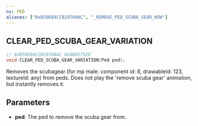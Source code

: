 ```yaml
---
ns: PED
aliases: ["0xB50EB4CCB29704AC", "_REMOVE_PED_SCUBA_GEAR_NOW"]
---
```

## CLEAR_PED_SCUBA_GEAR_VARIATION

```c
// 0xB50EB4CCB29704AC 0x080275EE
void CLEAR_PED_SCUBA_GEAR_VARIATION(Ped ped);
```

Removes the scubagear (for mp male: component id: 8, drawableId: 123, textureId: any) from peds. Does not play the 'remove scuba gear' animation, but instantly removes it.


## Parameters
* **ped**: The ped to remove the scuba gear from.

